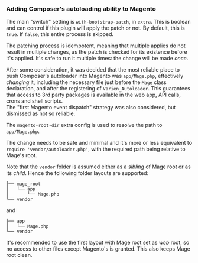 ### Adding Composer's autoloading ability to Magento

The main "switch" setting is `with-bootstrap-patch`, in `extra`.
This is boolean and can control if this plugin will apply the patch or not.
By default, this is `true`. If `false`, this entire process is skipped.

The patching process is idempotent, meaning that multiple applies do not result in
multiple changes, as the patch is checked for its existence before it's applied.
It's safe to run it multiple times: the change will be made _once_.

After some consideration, it was decided that the most reliable place to push Composer's
autoloader into Magento was `app/Mage.php`, effectively _changing_ it, including the necessary
file just before the `Mage` class declaration, and after the registering of `Varien_Autoloader`. 
This guarantees that access to 3rd party packages is available in the web app, API calls, 
crons and shell scripts.       
The "first Magento event dispatch" strategy was also considered, but dismissed as not so reliable.

The `magento-root-dir` extra config is used to resolve the path to `app/Mage.php`.

The change needs to be safe and minimal and it's more or less equivalent to
`require 'vendor/autoloader.php'`, with the required path being relative to Mage's root.

Note that the `vendor` folder is assumed either as a _sibling_ of Mage root or as its _child_.
Hence the following folder layouts are supported:
```
├── mage_root
│   └── app
│       └── Mage.php
└── vendor
```
and
```
├── app
│   └── Mage.php
└── vendor
```
It's recommended to use the first layout with Mage root set as _web_ root, 
so no access to other files except Magento's is granted. This also keeps Mage root clean. 
